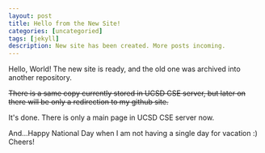 ```yaml
---
layout: post
title: Hello from the New Site!
categories: [uncategoried]
tags: [jekyll]
description: New site has been created. More posts incoming. 
---
```



Hello, World! The new site is ready, and the old one was archived into another repository. 

<del>There is a same copy currently stored in UCSD CSE server, but later on there will be only a redirection to my github site. </del>

It's done. There is only a main page in UCSD CSE server now.

And...Happy National Day when I am not having a single day for vacation :) Cheers!
